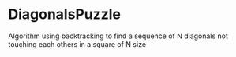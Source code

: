 # DiagonalsPuzzle
Algorithm using backtracking to find a sequence of N diagonals not touching each others in a square of N size
